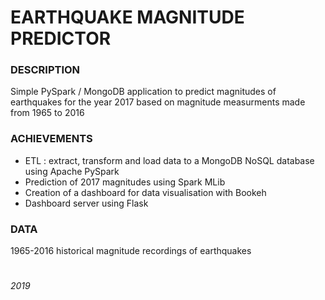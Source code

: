 # EARTHQUAKE MAGNITUDE PREDICTOR



### DESCRIPTION

Simple PySpark / MongoDB application to predict magnitudes of earthquakes for the year 2017 based on magnitude measurments made from 1965 to 2016

### ACHIEVEMENTS

* ETL : extract, transform and load data to a MongoDB NoSQL database using Apache PySpark
* Prediction of 2017 magnitudes using Spark MLib
* Creation of a dashboard for data visualisation with Bookeh
* Dashboard server using Flask

### DATA

1965-2016 historical magnitude recordings of earthquakes


#


###### 2019
